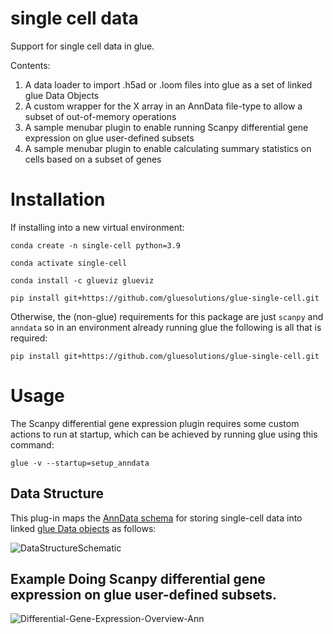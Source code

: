 # single cell data
Support for single cell data in glue.

Contents:
1. A data loader to import .h5ad or .loom files into glue as a set of linked glue Data Objects
2. A custom wrapper for the X array in an AnnData file-type to allow a subset of out-of-memory operations 
3. A sample menubar plugin to enable running Scanpy differential gene expression on glue user-defined subsets
4. A sample menubar plugin to enable calculating summary statistics on cells based on a subset of genes

# Installation

If installing into a new virtual environment:

`conda create -n single-cell python=3.9`

`conda activate single-cell`

`conda install -c glueviz glueviz`

`pip install git+https://github.com/gluesolutions/glue-single-cell.git`

Otherwise, the (non-glue) requirements for this package are just `scanpy` and `anndata` so in an environment already running glue the following is all that is required:

`pip install git+https://github.com/gluesolutions/glue-single-cell.git`

# Usage

The Scanpy differential gene expression plugin requires some custom actions to run at startup, which can be achieved by running glue using this command:

`glue -v --startup=setup_anndata`

## Data Structure

This plug-in maps the [AnnData schema](https://anndata.readthedocs.io/en/latest/) for storing single-cell data into linked [glue Data objects](http://docs.glueviz.org/en/stable/python_guide/data_tutorial.html) as follows:

![DataStructureSchematic](https://user-images.githubusercontent.com/3639698/164315869-935163b1-2503-4e12-8166-3978da8dbe0c.png)

## Example Doing Scanpy differential gene expression on glue user-defined subsets.
![Differential-Gene-Expression-Overview-Ann](https://user-images.githubusercontent.com/3639698/160698692-258365f1-e9f1-488b-9b92-24b1a0429c47.png)


